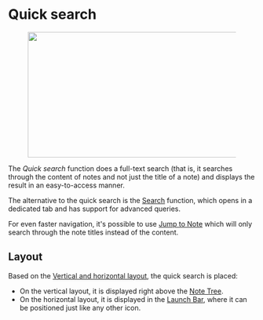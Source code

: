 # Quick search
<figure class="image image-style-align-center"><img style="aspect-ratio:659/256;" src="Quick search_image.png" width="659" height="256"></figure>

The _Quick search_ function does a full-text search (that is, it searches through the content of notes and not just the title of a note) and displays the result in an easy-to-access manner.

The alternative to the quick search is the <a class="reference-link" href="Search.md">Search</a> function, which opens in a dedicated tab and has support for advanced queries.

For even faster navigation, it's possible to use <a class="reference-link" href="Jump%20to%20Note.md">Jump to Note</a> which will only search through the note titles instead of the content.

## Layout

Based on the <a class="reference-link" href="../UI%20Elements/Vertical%20and%20horizontal%20layout.md">Vertical and horizontal layout</a>, the quick search is placed:

*   On the vertical layout, it is displayed right above the <a class="reference-link" href="../UI%20Elements/Note%20Tree.md">Note Tree</a>.
*   On the horizontal layout, it is displayed in the <a class="reference-link" href="../UI%20Elements/Launch%20Bar.md">Launch Bar</a>, where it can be positioned just like any other icon.